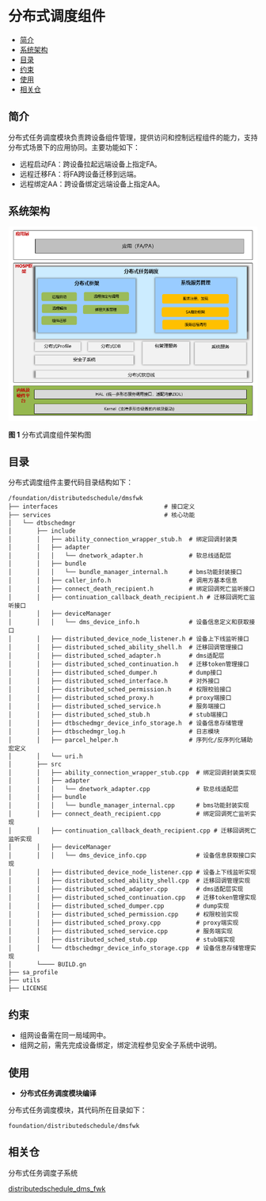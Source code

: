 # 分布式调度组件<a name="ZH-CN_TOPIC_0000001162308327"></a>

-   [简介](#section11660541593)
-   [系统架构](#section13587185873516)
-   [目录](#section161941989596)
-   [约束](#section119744591305)
-   [使用](#section10729231131110)
-   [相关仓](#section1371113476307)

## 简介<a name="section11660541593"></a>

分布式任务调度模块负责跨设备组件管理，提供访问和控制远程组件的能力，支持分布式场景下的应用协同。主要功能如下：

-   远程启动FA：跨设备拉起远端设备上指定FA。
-   远程迁移FA：将FA跨设备迁移到远端。
-   远程绑定AA：跨设备绑定远端设备上指定AA。


## 系统架构<a name="section13587185873516"></a>

![](figures/dms-architecture_zh.png)

**图 1**  分布式调度组件架构图<a name="fig4460722185514"></a> 

## 目录<a name="section161941989596"></a>

分布式调度组件主要代码目录结构如下：

```
/foundation/distributedschedule/dmsfwk
├── interfaces                              # 接口定义
├── services                                # 核心功能
│   └── dtbschedmgr
│       ├── include
│       │   ├── ability_connection_wrapper_stub.h  # 绑定回调封装类
│       │   ├── adapter
│       │   │   └── dnetwork_adapter.h             # 软总线适配层
│       │   ├── bundle
│       │   │   └── bundle_manager_internal.h      # bms功能封装接口
│       │   ├── caller_info.h                      # 调用方基本信息
│       │   ├── connect_death_recipient.h          # 绑定回调死亡监听接口
│       │   ├── continuation_callback_death_recipient.h # 迁移回调死亡监听接口
│       │   ├── deviceManager
│       │   │   └── dms_device_info.h              # 设备信息定义和获取接口
│       │   ├── distributed_device_node_listener.h # 设备上下线监听接口
│       │   ├── distributed_sched_ability_shell.h  # 迁移回调管理接口
│       │   ├── distributed_sched_adapter.h        # dms适配层
│       │   ├── distributed_sched_continuation.h   # 迁移token管理接口
│       │   ├── distributed_sched_dumper.h         # dump接口
│       │   ├── distributed_sched_interface.h      # 对外接口
│       │   ├── distributed_sched_permission.h     # 权限校验接口
│       │   ├── distributed_sched_proxy.h          # proxy端接口
│       │   ├── distributed_sched_service.h        # 服务端接口
│       │   ├── distributed_sched_stub.h           # stub端接口
│       │   ├── dtbschedmgr_device_info_storage.h  # 设备信息存储管理
│       │   ├── dtbschedmgr_log.h                  # 日志模块
│       │   ├── parcel_helper.h                    # 序列化/反序列化辅助宏定义
│       │   └── uri.h
│       ├── src
│       │   ├── ability_connection_wrapper_stub.cpp  # 绑定回调封装类实现
│       │   ├── adapter
│       │   │   └── dnetwork_adapter.cpp             # 软总线适配层
│       │   ├── bundle
│       │   │   └── bundle_manager_internal.cpp      # bms功能封装实现
│       │   ├── connect_death_recipient.cpp          # 绑定回调死亡监听实现
│       │   ├── continuation_callback_death_recipient.cpp # 迁移回调死亡监听实现
│       │   ├── deviceManager
│       │   │   └── dms_device_info.cpp              # 设备信息获取接口实现
│       │   ├── distributed_device_node_listener.cpp # 设备上下线监听实现
│       │   ├── distributed_sched_ability_shell.cpp  # 迁移回调管理实现
│       │   ├── distributed_sched_adapter.cpp        # dms适配层实现
│       │   ├── distributed_sched_continuation.cpp   # 迁移token管理实现
│       │   ├── distributed_sched_dumper.cpp         # dump实现
│       │   ├── distributed_sched_permission.cpp     # 权限校验实现
│       │   ├── distributed_sched_proxy.cpp          # proxy端实现
│       │   ├── distributed_sched_service.cpp        # 服务端实现
│       │   ├── distributed_sched_stub.cpp           # stub端实现
│       │   └── dtbschedmgr_device_info_storage.cpp  # 设备信息存储管理实现
│       └──── BUILD.gn
├── sa_profile
├── utils
├── LICENSE
```

## 约束<a name="section119744591305"></a>

-   组网设备需在同一局域网中。
-   组网之前，需先完成设备绑定，绑定流程参见安全子系统中说明。

## 使用<a name="section10729231131110"></a>

-   **分布式任务调度模块编译**

分布式任务调度模块，其代码所在目录如下：

```
foundation/distributedschedule/dmsfwk
```


## 相关仓<a name="section1371113476307"></a>

分布式任务调度子系统

[distributedschedule\_dms\_fwk](https://https://gitee.com/openharmony/distributedschedule_dms_fwk)